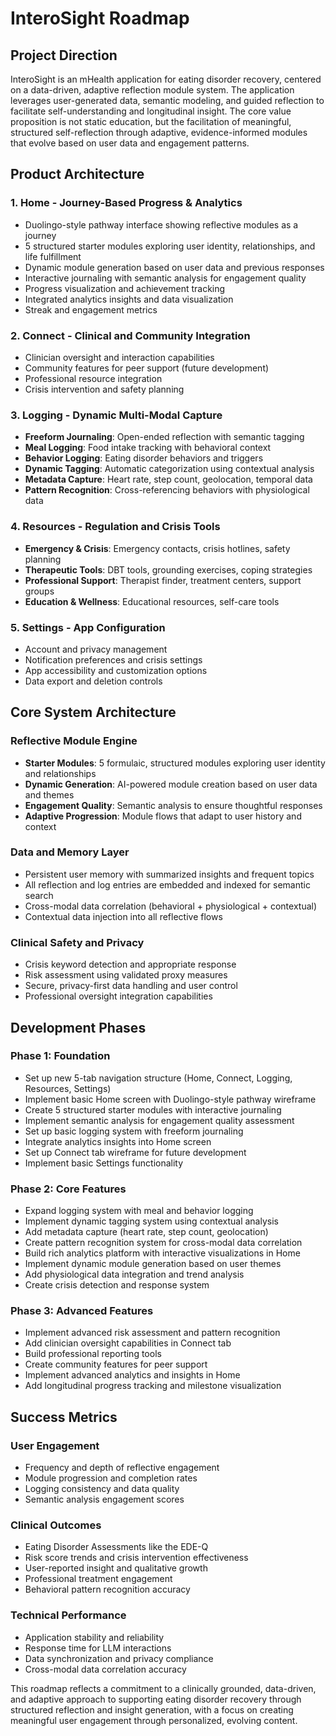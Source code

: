 # InteroSight Roadmap

## Project Direction

InteroSight is an mHealth application for eating disorder recovery, centered on a data-driven, adaptive reflection module system. The application leverages user-generated data, semantic modeling, and guided reflection to facilitate self-understanding and longitudinal insight. The core value proposition is not static education, but the facilitation of meaningful, structured self-reflection through adaptive, evidence-informed modules that evolve based on user data and engagement patterns.

## Product Architecture

### 1. Home - Journey-Based Progress & Analytics
- Duolingo-style pathway interface showing reflective modules as a journey
- 5 structured starter modules exploring user identity, relationships, and life fulfillment
- Dynamic module generation based on user data and previous responses
- Interactive journaling with semantic analysis for engagement quality
- Progress visualization and achievement tracking
- Integrated analytics insights and data visualization
- Streak and engagement metrics

### 2. Connect - Clinical and Community Integration
- Clinician oversight and interaction capabilities
- Community features for peer support (future development)
- Professional resource integration
- Crisis intervention and safety planning

### 3. Logging - Dynamic Multi-Modal Capture
- **Freeform Journaling**: Open-ended reflection with semantic tagging
- **Meal Logging**: Food intake tracking with behavioral context
- **Behavior Logging**: Eating disorder behaviors and triggers
- **Dynamic Tagging**: Automatic categorization using contextual analysis
- **Metadata Capture**: Heart rate, step count, geolocation, temporal data
- **Pattern Recognition**: Cross-referencing behaviors with physiological data

### 4. Resources - Regulation and Crisis Tools
- **Emergency & Crisis**: Emergency contacts, crisis hotlines, safety planning
- **Therapeutic Tools**: DBT tools, grounding exercises, coping strategies
- **Professional Support**: Therapist finder, treatment centers, support groups
- **Education & Wellness**: Educational resources, self-care tools

### 5. Settings - App Configuration
- Account and privacy management
- Notification preferences and crisis settings
- App accessibility and customization options
- Data export and deletion controls

## Core System Architecture

### Reflective Module Engine
- **Starter Modules**: 5 formulaic, structured modules exploring user identity and relationships
- **Dynamic Generation**: AI-powered module creation based on user data and themes
- **Engagement Quality**: Semantic analysis to ensure thoughtful responses
- **Adaptive Progression**: Module flows that adapt to user history and context

### Data and Memory Layer
- Persistent user memory with summarized insights and frequent topics
- All reflection and log entries are embedded and indexed for semantic search
- Cross-modal data correlation (behavioral + physiological + contextual)
- Contextual data injection into all reflective flows

### Clinical Safety and Privacy
- Crisis keyword detection and appropriate response
- Risk assessment using validated proxy measures
- Secure, privacy-first data handling and user control
- Professional oversight integration capabilities

## Development Phases

### Phase 1: Foundation
- Set up new 5-tab navigation structure (Home, Connect, Logging, Resources, Settings)
- Implement basic Home screen with Duolingo-style pathway wireframe
- Create 5 structured starter modules with interactive journaling
- Implement semantic analysis for engagement quality assessment
- Set up basic logging system with freeform journaling
- Integrate analytics insights into Home screen
- Set up Connect tab wireframe for future development
- Implement basic Settings functionality

### Phase 2: Core Features
- Expand logging system with meal and behavior logging
- Implement dynamic tagging system using contextual analysis
- Add metadata capture (heart rate, step count, geolocation)
- Create pattern recognition system for cross-modal data correlation
- Build rich analytics platform with interactive visualizations in Home
- Implement dynamic module generation based on user themes
- Add physiological data integration and trend analysis
- Create crisis detection and response system

### Phase 3: Advanced Features
- Implement advanced risk assessment and pattern recognition
- Add clinician oversight capabilities in Connect tab
- Build professional reporting tools
- Create community features for peer support
- Implement advanced analytics and insights in Home
- Add longitudinal progress tracking and milestone visualization

## Success Metrics

### User Engagement
- Frequency and depth of reflective engagement
- Module progression and completion rates
- Logging consistency and data quality
- Semantic analysis engagement scores

### Clinical Outcomes
- Eating Disorder Assessments like the EDE-Q 
- Risk score trends and crisis intervention effectiveness
- User-reported insight and qualitative growth
- Professional treatment engagement
- Behavioral pattern recognition accuracy

### Technical Performance
- Application stability and reliability
- Response time for LLM interactions
- Data synchronization and privacy compliance
- Cross-modal data correlation accuracy

This roadmap reflects a commitment to a clinically grounded, data-driven, and adaptive approach to supporting eating disorder recovery through structured reflection and insight generation, with a focus on creating meaningful user engagement through personalized, evolving content. 